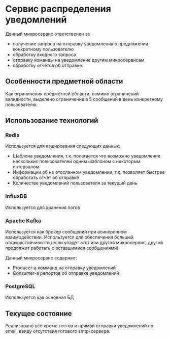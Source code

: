 # Сервис распределения уведомлений

Данный микросервис ответственен за
- получение запроса на отправку уведомления о предложении конкретному пользователю
- обработку входного запроса
- отправку команды на уведомление другим микросервисам
- обработку отчётов об отправке.

## Особенности предметной области

Как ограничения предметной области, помимо ограничений валидности, выделено ограничение в 5 сообщений в день конкретному пользователю.

## Использование технологий

### Redis

Используется для кэширования следующих данных:
- Шаблона уведомления, т.к. полагается что возможно уведомление нескольких пользователей одним шаблоном с некоторым интервалом
- Информации об не отосланном уведомлении, т.к. позволяет быстрее обработать отчёт об отправке
- Количестве уведомлений пользователя за текущий день

### InfluxDB

Используется для хранения логов

### Apache Kafka

Используется как брокер сообщений при асинхронном взаимодействии.
Используется для обеспечения большей отказоустойчивости (если упадёт этот или другой микросервис, другой продолжит работать с оставшимися сообщениями)

Данный микросервис содержит:
- Producer-а комманд на отправку уведомлений
- Consumer-а репортов об отправке уведомлений

### PostgreSQL

Используется как основная БД

## Текущее состояние

Реализовано всё кроме тестов и прямой отправки уведомлений по email, ввиду отсутствия готового smtp-сервера.

